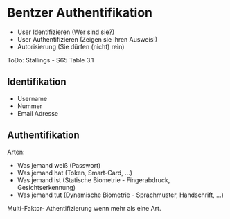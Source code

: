 # Bentzer Authentifikation

- User Identifizieren (Wer sind sie?)
- User Authentifizieren (Zeigen sie ihren Ausweis!)
- Autorisierung (Sie dürfen (nicht) rein)

ToDo: Stallings - S65 Table 3.1

## Identifikation

- Username
- Nummer
- Email Adresse

## Authentifikation

Arten:

- Was jemand weiß (Passwort)
- Was jemand hat (Token, Smart-Card, ...)
- Was jemand ist (Statische Biometrie - Fingerabdruck, Gesichtserkennung)
- Was jemand tut (Dynamische Biometrie - Sprachmuster, Handschrift, ...)

Multi-Faktor- Athentifizierung wenn mehr als eine Art.